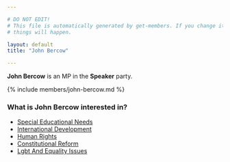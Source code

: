 ```yaml
---

# DO NOT EDIT!
# This file is automatically generated by get-members. If you change it, bad
# things will happen.

layout: default
title: "John Bercow"

---
```


**John Bercow** is an MP in the **Speaker** party.

{% include members/john-bercow.md %}

### What is John Bercow interested in?


* [Special Educational Needs](/interests/special-educational-needs.html)
* [International Development](/interests/international-development.html)
* [Human Rights](/interests/human-rights.html)
* [Constitutional Reform](/interests/constitutional-reform.html)
* [Lgbt And Equality Issues](/interests/lgbt-and-equality-issues.html)
